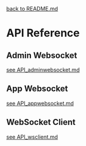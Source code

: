 [back to README.md](../README.md)

# API Reference

## Admin Websocket

[see API_adminwebsocket.md](API_adminwebsocket.md)

## App Websocket

[see API_appwebsocket.md](API_appwebsocket.md)

## WebSocket Client

[see API_wsclient.md](API_wsclient.md)

